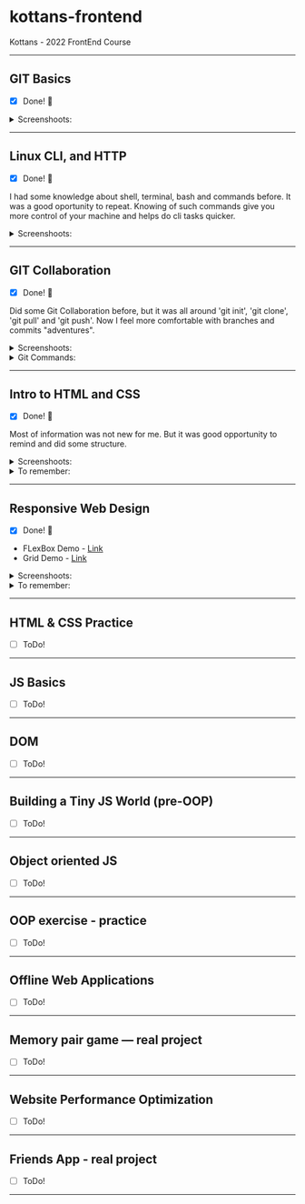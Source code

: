 # kottans-frontend

Kottans - 2022 FrontEnd Course  

---

## GIT Basics

- [x] Done! :tada:

<details>

<summary>Screenshoots:</summary>

- screen 1 - oursera Week 1:

![screen 1 - ](task_git_collaboration/git-collaboration2.jpg)

- screen 2 - Corsera Week 2:

![screen 2 - ](task_git_collaboration/git-collaboration3.jpg)

- screen 3 - Udacity:

![screen 5 - ](task_git_collaboration/git-collaboration6.jpg)

</details>

---

## Linux CLI, and HTTP

- [x] Done! :tada:

I had some knowledge about shell, terminal, bash and commands before. It was a good oportunity to repeat.
Knowing of such commands give you more control of your machine and helps do cli tasks quicker.

<details>

<summary>Screenshoots:</summary>

- screen for Quiz 1:

![screen 1 - ](task_linux_cli/linux-cli-http1.jpg)

- screen for Quiz 2:

![screen 2 - ](task_linux_cli/linux-cli-http2.jpg)

- screen for Quiz 3:

![screen 3 - ](task_linux_cli/linux-cli-http3.jpg)

- screen for Quiz 4:

![screen 4 - ](task_linux_cli/linux-cli-http4.jpg)

</details>

---

## GIT Collaboration

- [x] Done! :tada:

Did some Git Collaboration before, but it was all around 'git init', 'git clone', 'git pull' and 'git push'. Now I feel more comfortable with branches and commits "adventures".

<details>

<summary>Screenshoots:</summary>

- screen 1 Coursera Week 3:

![screen 1 - ](task_git_collaboration/git-collaboration7.jpg)

- screen 2 Coursera Week 4:

![screen 2 - ](task_git_collaboration/git-collaboration8.jpg)

- screen 3:

![screen 3 - ](task_git_collaboration/git-collaboration4.jpg)

- screen 4:

![screen 4 - ](task_git_collaboration/git-collaboration5.jpg)

</details>

<details>

<summary>Git Commands:</summary>

- git remote -v - List remote repos verbosely

- git remote show origin - Describes a single remote

- git branch -r - List remote branches

- git log origin/main

- git log -p

- git checkout -b 'name' - Create branch 'name' and checkout to it

- git push -u origin 'name' - Push branch 'name' in origin repo

- git push --delete origin 'name' - Delete origin branch 'name'

- git branch -d 'name' - Delete local branch 'name'

- git rebase -i 'branch' - Squash Changes in one commit (pick/squash/drop)

- git push -f - Force Push to change origin

- git commit -a --amend - Change previous commit

</details>

---

## Intro to HTML and CSS

- [x] Done! :tada:

Most of information was not new for me. But it was good opportunity to remind and did some structure.

<details>

<summary>Screenshoots:</summary>

- screen 1 Coursera Week 1:

![screen 1 - ](task_html_css_intro/task_html_css_intro1.jpg)

![screen 2 - ](task_html_css_intro/task_html_css_intro2.jpg)

- screen 2 Coursera Week 2:

![screen 3 - ](task_html_css_intro/task_html_css_intro3.jpg)

![screen 4 - ](task_html_css_intro/task_html_css_intro4.jpg)

- screen 3 codeacademy HTML:

![screen 5 - ](task_html_css_intro/task_html_css_intro5.jpg)

- screen 4 codeacademy CSS:

![screen 6 - ](task_html_css_intro/task_html_css_intro6.jpg)

</details>

<details>

<summary>To remember:</summary>

```text
html:

'<' = &lt;
'>' = &gt;
'&' = &amp;
'copyright' = &copy;
'non breakong space' = &nbsp;
```

```text
css:

Styling: inline, internal, external

:nth-child(number)
Last Declaration Wins!
Most Specific Selector Combination Wins!
Style | ID | Class, pseudo-class-attribute | Number of Elements
text-transform: capitalize;

12-Column Grid Responsive Layout can be divided by 1,2,3,4,5,12
<meta name='viewport' content='width=device-width, initial-scale=1'>

Selectors: type, class, id, attributes, pseudo-class.
Specificity: id, class, type.
Best practice - type, class, id.
Chaining: h2.special - for every 'h2' with class 'special'.

'li h4' is more specific than 'h4'!

Border - width (px or thin, medium, thick), style (none, doted, solid and 7 more), color (# or 140 buil-in).

Overflow - hidden, scroll, visible.

Visibility - hidden, visible, collapse.

Position - static (default), relative, absolute, fixed, sticky.
Relative - top, bottom, right, left.
Absolute - top, bottom, right, left inside parent.
Fixed - top, bottom, right, left, like sticky header.
Static, Relative, Sticky - in flow of document.
Fixed and Absolut - out of flow of document.

Display - inline, block, inline-block.

Float - left, right.

Clear: left, right, both, none.

HSL - Hue, Saturation, Lightness

Hue: red = 0, green = 120, blue = 240

```

Bootstrap Grid:

![Bootstrap Grid 1 - ](task_html_css_intro/bootstrap1.jpg)

![Bootstrap Grid 1 - ](task_html_css_intro/bootstrap2.jpg)

</details>

---

## Responsive Web Design

- [x] Done! :tada:

- FLexBox Demo - [Link](https://rahmanoff.github.io/flex)
- Grid Demo - [Link](https://rahmanoff.github.io/grid)

<details>

<summary>Screenshoots:</summary>

- screen 1 FlexBox Froggy:

![screen 1 - ](task_responsive_web_design/task_responsive_web_design1.jpg)

- screen 2 Grid Garden:

![screen 2 - ](task_responsive_web_design/task_responsive_web_design2.jpg)

</details>

<details>

<summary>To remember:</summary>

```text
Modern CSS - FLexbox, Grid, Multicol.

img {
    max-width: 100%;
    display: block;
}

Media queries based on vieport size:
- width (min-width, max-width)
- height (min-height, max-height)
- orientation
- aspect-ratio

Media Queries basrd on device capability:
- hover
- pointer
- any-hover
- any-pointer

Breakpoints.
Classic theory - column should contain 70 to 80 characters per line.

- FLEX -

Flex-direction:
row (default),
row-reverse,
column,
column-reverse.

Justify-content (horizontal):
flex-start (default),
flex-end,
center,
space-between,
space-around,
space-evenly.

Align-items (vertical, determines how the items as a whole are aligned within the container):
flex-start,
flex-end,
center,
baseline,
stretch (default).

For individual item (or class) - Align-self:
flex-start,
flex-end,
center,
baseline,
stretch.

Flex-wrap:
nowrap (default),
wrap,
wrap-reverse.

Align-content (determine the spacing between lines, when there is only one line align-content has NO effect):
flex-start,
flex-end,
center,
space-between,
space-around,
space-evenly,
stretch (default).

- GRID - 

grid-template-columns: 30% minmax(150px, 1fr) auto;
' fr can't be min!'
grid-template-rows: 30% 50% auto
grid template-areas: 'header header'
                      aside content'
.grid-header {
    grid-area: header;
}
and so on

grid-area: grid-row-start / grid-column-start / grid-row-end / grid-column-end;

grid-template-columns: repeat(8, 12.5%);

mixed:
grid-template-columns: 100px 3em 40%;

grid-template: 1fr 50px / 20% 1fr;
```

</details>

---

## HTML & CSS Practice

- [ ] ToDo!

---

## JS Basics

- [ ] ToDo!

---

## DOM

- [ ] ToDo!

---

## Building a Tiny JS World (pre-OOP)

- [ ] ToDo!

---

## Object oriented JS

- [ ] ToDo!

---

## OOP exercise - practice

- [ ] ToDo!

---

## Offline Web Applications

- [ ] ToDo!

---

## Memory pair game — real project

- [ ] ToDo!

---

## Website Performance Optimization

- [ ] ToDo!

---

## Friends App - real project

- [ ] ToDo!

---